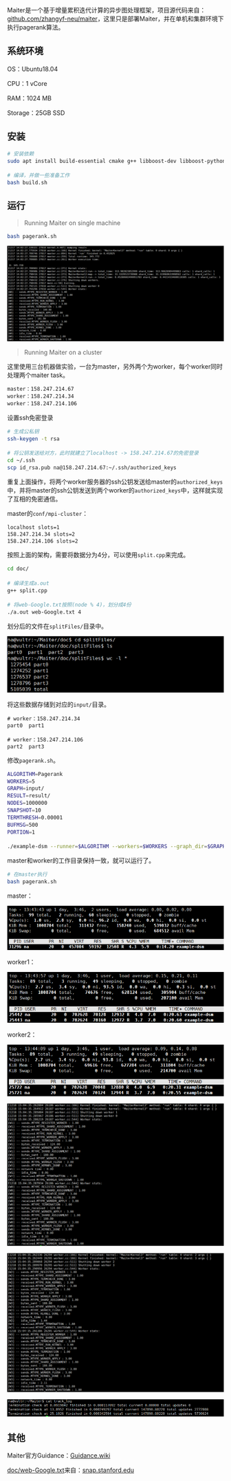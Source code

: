 Maiter是一个基于增量累积迭代计算的异步图处理框架，项目源代码来自：[github.com/zhangyf-neu/maiter](https://github.com/zhangyf-neu/maiter)，这里只是部署Maiter，并在单机和集群环境下执行pagerank算法。



## 系统环境

OS：Ubuntu18.04

CPU：1 vCore

RAM：1024 MB

Storage：25GB SSD



## 安装

```bash
# 安装依赖
sudo apt install build-essential cmake g++ libboost-dev libboost-python-dev libboost-thread-dev liblzo2-dev libnuma-dev libopenmpi-dev libprotobuf-dev libcr-dev libibverbs-dev openmpi-bin protobuf-compiler liblapack-dev

# 编译，并做一些准备工作
bash build.sh
```



## 运行

> Running Maiter on single machine



```bash
bash pagerank.sh
```

![image-20201217220725243](img/image-20201217220725243.png)





> Running Maiter on a cluster



这里使用三台机器做实验，一台为master，另外两个为worker，每个worker同时处理两个maiter task。

```bash
master：158.247.214.67 
worker：158.247.214.34
worker：158.247.214.106
```



设置ssh免密登录

```bash
# 生成公私钥
ssh-keygen -t rsa

# 将公钥发送给对方，此时就建立了localhost -> 158.247.214.67的免密登录
cd ~/.ssh
scp id_rsa.pub na@158.247.214.67:~/.ssh/authorized_keys
```

重复上面操作，将两个worker服务器的ssh公钥发送给master的`authorized_keys`中，并将master的ssh公钥发送到两个worker的`authorized_keys`中，这样就实现了互相的免密通信。



master的`conf/mpi-cluster`：

```
localhost slots=1
158.247.214.34 slots=2
158.247.214.106 slots=2
```



按照上面的架构，需要将数据分为4分，可以使用`split.cpp`来完成。

```bash
cd doc/

# 编译生成a.out
g++ split.cpp

# 将web-Google.txt按照(node % 4)，划分成4份
./a.out web-Google.txt 4
```

划分后的文件在`splitFiles/`目录中。

![image-20201218184052635](img/image-20201218184052635.png)



将这些数据存储到对应的`input/`目录。

```
# worker：158.247.214.34
part0  part1

# worker：158.247.214.106
part2  part3
```



修改`pagerank.sh`。

```bash
ALGORITHM=Pagerank
WORKERS=5
GRAPH=input/
RESULT=result/
NODES=1000000
SNAPSHOT=10
TERMTHRESH=0.00001
BUFMSG=500
PORTION=1

./example-dsm --runner=$ALGORITHM --workers=$WORKERS --graph_dir=$GRAPH --result_dir=$RESULT --num_nodes=$NODES --snapshot_interval=$SNAPSHOT --portion=$PORTION --termcheck_threshold=$TERMTHRESH --bufmsg=$BUFMSG --v=1 > log
```



master和worker的工作目录保持一致，就可以运行了。

```bash
# 在master执行
bash pagerank.sh
```

master：

![image-20201218214354519](img/image-20201218214354519.png)

worker1：

![image-20201218214406198](img/image-20201218214406198.png)

worker2：

![image-20201218214416714](img/image-20201218214416714.png)



![4](img/4.png)

![3](img/3.png)



![track_log](img/track_log.png)



## 其他

Maiter官方Guidance：[Guidance.wiki](https://code.google.com/archive/p/maiter/wikis/Guidance.wiki#Running_Maiter_on_a_cluster)

[doc/web-Google.txt](https://github.com/Sanzona/Maiter/blob/master/doc/web-Google.txt)来自：[snap.stanford.edu](http://snap.stanford.edu/data/web-Google.html)





